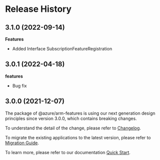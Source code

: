 # Release History
    
## 3.1.0 (2022-09-14)
    
**Features**

  - Added Interface SubscriptionFeatureRegistration
    
## 3.0.1 (2022-04-18)

**features**

  - Bug fix

## 3.0.0 (2021-12-07)

The package of @azure/arm-features is using our next generation design principles since version 3.0.0, which contains breaking changes.

To understand the detail of the change, please refer to [Changelog](https://aka.ms/js-track2-changelog).

To migrate the existing applications to the latest version, please refer to [Migration Guide](https://aka.ms/js-track2-migration-guide).

To learn more, please refer to our documentation [Quick Start](https://aka.ms/js-track2-quickstart).
